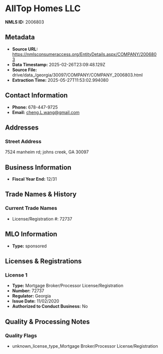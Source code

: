 # AllTop Homes LLC

**NMLS ID:** 2006803

## Metadata
- **Source URL:** https://nmlsconsumeraccess.org/EntityDetails.aspx/COMPANY/2006803
- **Data Timestamp:** 2025-02-26T23:09:48.129Z
- **Source File:** drive/data_/georgia/30097/COMPANY/COMPANY_2006803.html
- **Extraction Time:** 2025-05-27T11:53:02.994080

## Contact Information
- **Phone:** 678-447-9725
- **Email:** cheng.L.wang@gmail.com

## Addresses
### Street Address
7524 manheim rd; johns creek, GA 30097

## Business Information
- **Fiscal Year End:** 12/31

## Trade Names & History
### Current Trade Names
- License/Registration #: 72737

## MLO Information
- **Type:** sponsored

## Licenses & Registrations

### License 1
- **Type:** Mortgage Broker/Processor License/Registration
- **Number:** 72737
- **Regulator:** Georgia
- **Issue Date:** 11/02/2020
- **Authorized to Conduct Business:** No

## Quality & Processing Notes
### Quality Flags
- unknown_license_type_Mortgage Broker/Processor License/Registration
